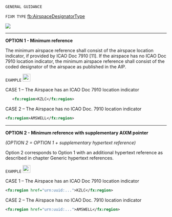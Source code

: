 `GENERAL GUIDANCE`

`FIXM TYPE` [fb:AirspaceDesignatorType](https://www.fixm.aero/releases/FIXM-4.2.0/doc/schema_documentation/Fixm_AirspaceDesignatorType.html#LinkE)

<img src="https://github.com/hlepori/fixm_test/blob/master/media/AirspaceDesignatorType.png">

***

**OPTION 1 - Minimum reference**

The minimum airspace reference shall consist of the airspace location
indicator, if provided by ICAO Doc 7910 \[11\]. If the airspace has no
ICAO Doc 7910 location indicator, the minimum airspace reference shall
consist of the coded designator of the airspace as published in the AIP.

`EXAMPLE` <img src="./media/ok.png" style="width:0.25in;height:0.25in" />

CASE 1 – The Airspace has an ICAO Doc 7910 location indicator

```xml
   <fx:region>KZLC</fx:region>
```

CASE 2 – The Airspace has no ICAO Doc. 7910 location indicator

```xml
<fx:region>AMSWELL</fx:region>
```

***

**OPTION 2 - Minimum reference with supplementary AIXM pointer**

*(OPTION 2 = OPTION 1 + supplementary hypertext reference)*

Option 2 corresponds to Option 1 with an additional hypertext reference
as described in chapter Generic hypertext references.

`EXAMPLE` <img src="./media/ok.png" style="width:0.25in;height:0.25in" />

CASE 1 – The Airspace has an ICAO Doc 7910 location indicator

```xml
<fx:region href="urn:uuid:...">KZLC</fx:region>
```

CASE 2 – The Airspace has no ICAO Doc. 7910 location indicator

```xml
<fx:region href="urn:uuid:...">AMSWELL</fx:region>
```
